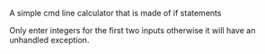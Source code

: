 A simple cmd line calculator that is made of if statements

Only enter integers for the first two inputs otherwise it will have an unhandled exception.
